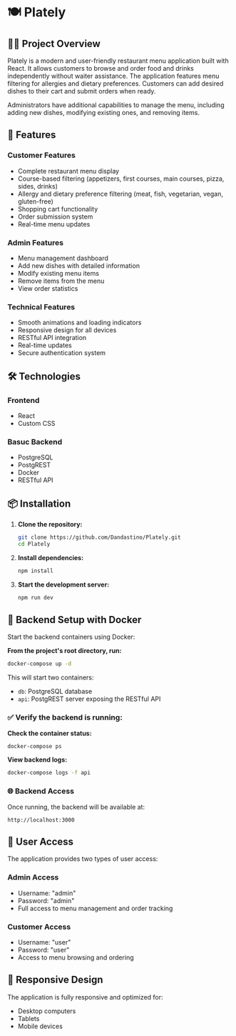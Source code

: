 # 🍽️ Plately

## 👨‍💻 Project Overview

Plately is a modern and user-friendly restaurant menu application built with React. It allows customers to browse and order food and drinks independently without waiter assistance. The application features menu filtering for allergies and dietary preferences. Customers can add desired dishes to their cart and submit orders when ready.

Administrators have additional capabilities to manage the menu, including adding new dishes, modifying existing ones, and removing items.

## 🚀 Features

### Customer Features
- Complete restaurant menu display
- Course-based filtering (appetizers, first courses, main courses, pizza, sides, drinks)
- Allergy and dietary preference filtering (meat, fish, vegetarian, vegan, gluten-free)
- Shopping cart functionality
- Order submission system
- Real-time menu updates

### Admin Features
- Menu management dashboard
- Add new dishes with detailed information
- Modify existing menu items
- Remove items from the menu
- View order statistics

### Technical Features
- Smooth animations and loading indicators
- Responsive design for all devices
- RESTful API integration
- Real-time updates
- Secure authentication system

## 🛠️ Technologies

### Frontend
- React 
- Custom CSS

### Basuc Backend
- PostgreSQL
- PostgREST
- Docker
- RESTful API

## 📦 Installation

1. **Clone the repository:**
   ```bash
   git clone https://github.com/Dandastino/Plately.git
   cd Plately
   ```

2. **Install dependencies:**
   ```bash
   npm install
   ```

3. **Start the development server:**
   ```bash
   npm run dev
   ```

## 🐳 Backend Setup with Docker

Start the backend containers using Docker:

**From the project's root directory, run:**
```bash
docker-compose up -d
```

This will start two containers:
- `db`: PostgreSQL database
- `api`: PostgREST server exposing the RESTful API

### ✅ Verify the backend is running:

**Check the container status:**
```bash
docker-compose ps
```

**View backend logs:**
```bash
docker-compose logs -f api
```

### 🌐 Backend Access

Once running, the backend will be available at:
```
http://localhost:3000
```

## 👥 User Access

The application provides two types of user access:

### Admin Access
- Username: "admin"
- Password: "admin"
- Full access to menu management and order tracking

### Customer Access
- Username: "user"
- Password: "user"
- Access to menu browsing and ordering


## 📱 Responsive Design

The application is fully responsive and optimized for:
- Desktop computers
- Tablets
- Mobile devices
